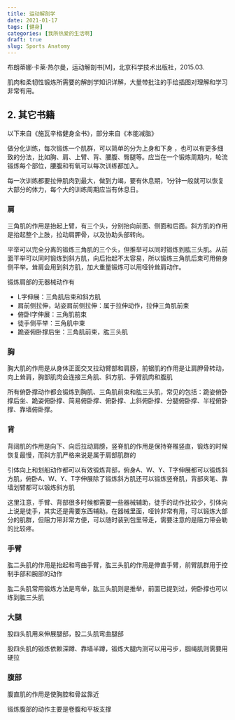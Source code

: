 ```yaml
---
title: 运动解剖学
date: 2021-01-17
tags: [健身]
categories: [我所热爱的生活啊]
draft: true
slug: Sports Anatomy
---
```


布朗蒂娜·卡莱·热尔曼，运动解剖书[M]，北京科学技术出版社，2015.03.

肌肉和柔韧性锻炼所需要的解剖学知识详解，大量带批注的手绘插图对理解和学习非常有用。

<!--more-->



## 2. 其它书籍

以下来自《施瓦辛格健身全书》，部分来自《本能减脂》

做分化训练，每次锻炼一个肌群，可以简单的分为上身和下身 ，也可以有更多细致的分法，比如胸、肩、上臂、背、腰腹、臀腿等。应当在一个锻炼周期内，轮流锻炼每个部位，腰腹和有氧可以每次训练都加入。

每一次训练都要拉伸肌肉到最大，做到力竭，要有休息期，1分钟一般就可以恢复大部分的体力，每个大的训练周期应当有休息日。

### 肩

三角肌的作用是抬起上臂，有三个头，分别抬向前面、侧面和后面。斜方肌的作用是抬起整个上肢，拉动肩胛骨，以及协助头部转向。

平举可以完全分离的锻炼三角肌的三个头，但推举可以同时锻炼到肱三头肌。从前面平举可以同时锻炼到斜方肌，向后抬起不太容易，所以锻炼三角肌后束可用俯身侧平举。耸肩会用到斜方肌，加大重量锻炼可以用哑铃耸肩动作。

锻炼肩部的无器械动作有

- L字伸展：三角肌后束和斜方肌
- 肩前侧拉伸，站姿肩前侧拉伸：属于拉伸动作，拉伸三角肌前束
- 俯卧I字伸展：三角肌前束
- 徒手侧平举：三角肌中束
- 跪姿俯卧撑后坐：三角肌前束，肱三头肌

### 胸

胸大肌的作用是从身体正面交叉拉动臂部和肩膀，前锯肌的作用是让肩胛骨转动，向上耸肩，胸部肌肉会连接三角肌、斜方肌、手臂肌肉和腹肌

所有俯卧撑动作都会锻炼到胸肌、三角肌前束和肱三头肌，常见的包括：跪姿俯卧撑后坐、跪姿俯卧撑、简易俯卧撑、俯卧撑、上斜俯卧撑、分腿俯卧撑、半程俯卧撑、靠墙俯卧撑。 

### 背

背阔肌的作用是向下、向后拉动肩膀，竖脊肌的作用是保持脊椎竖直，锻炼的时候恢复最慢，而斜方肌严格来说是属于肩部肌群的

引体向上和划船动作都可以有效锻炼背部，俯身A、W、Y、T字伸展都可以锻炼斜方肌，俯卧A、W、Y、T字伸展除了锻炼斜方肌还可以锻炼竖脊肌，背部夹笔、靠墙划臂都可以锻炼斜方肌

这里注意，手臂、背部很多时候都需要一些器械辅助，徒手的动作比较少，引体向上说是徒手，其实还是需要东西辅助。在器械里面，哑铃非常有用，可以锻炼大部分的肌群，但阻力带非常方便，可以随时装到包里带走，需要注意的是阻力带会勒的比较疼。

### 手臂

肱二头肌的作用是抬起和弯曲手臂，肱三头肌的作用是伸直手臂，前臂肌群用于控制手部和腕部的动作

肱二头肌常用锻炼方法是弯举，肱三头肌则是推举，前面已提到过，俯卧撑也可以练到肱三头肌

### 大腿

股四头肌用来伸展腿部，股二头肌弯曲腿部

股四头肌的锻炼依赖深蹲、靠墙半蹲，锻炼大腿内测可以用弓步，腘绳肌则需要用硬拉

### 腹部

腹直肌的作用是使胸腔和骨盆靠近

锻炼腹部的动作主要是卷腹和平板支撑

​                